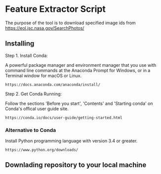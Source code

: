 # Feature Extractor Script

The purpose of the tool is to download specified image ids from https://eol.jsc.nasa.gov/SearchPhotos/ 


## Installing
Step 1. Install Conda:

A powerful package manager and environment manager that you use with command line commands at the Anaconda Prompt for Windows, or in a Terminal window for macOS or Linux.
```
https://docs.anaconda.com/anaconda/install/
```


Step 2. Get Conda Running: 

Follow the sections 'Before you start', 'Contents' and 'Starting conda' on Conda's offical user guide site. 
```
https://conda.io/docs/user-guide/getting-started.html
```

### Alternative to Conda
Install Python programming language with version 3.4 or greater.

```
https://www.python.org/downloads/
```


## Downlading repository to your local machine
